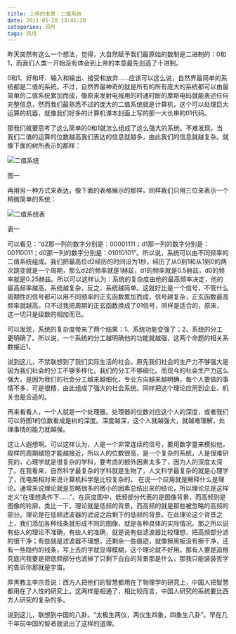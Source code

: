 ```yaml
---
title: 上帝的本意：二值系统
date: 2011-05-20 13:41:20
categories: 风月
tags: 风月
---
```


昨天突然有这么一个想法，觉得，大自然赋予我们最原始的数制是二进制的：0和1，而我们人类一开始没有体会到上帝的本意最先创造了十进制。
<!--more-->
0和1、好和坏、输入和输出、接受和放弃……应该可以这么说，自然界最简单的系统都是二值的系统。不过，自然界最神奇的就是所有的所有庞大的系统都可以由最简单的二值系统累加而成，像原来发射电报用的时通时断的摩斯电码就能表述任何完整信息，然而我们最熟悉不过的庞大的二值系统就是计算机，这个可以处理巨大运算的机器，就像我们好多的计算机课本封面上写的那一大长串的01代码。

那我们就要思考了这么简单的0和1就怎么组成了这么强大的系统。不难发现，当我们二值的运算的位数越高我们表达的信息就越多，由此我们的信息就越复杂。就像下面的树所表示的那样：

![二值系统](https://github.com/chenbuer/markdownImgs/blob/master/blog/binaryPic.png?raw=true)

图一

再用另一种方式来表达，像下面的表格展示的那样，同样我们只用三位来表示一个稍微简单的系统：

![二值系统表](https://github.com/chenbuer/markdownImgs/blob/master/blog/binaryTable.png?raw=true)

表一

可以看见：“d2那一列的数字分别是：00001111；d1那一列的数字分别是：00110011；d0那一列的数字分别是：01010101”。所以说，系统可以由不同频率的二值系统组成。我们把最高位d2经历的时间设为1秒，经历了从0到1和从1到0的两次跳变就是一个周期，那么d2的频率就是1赫兹，d1的频率就是0.5赫兹，d0的频率就是0.25赫兹。所以可以这样认为：系统的复杂度由他的最高频率决定，他的最高频率越高，系统越复杂，反之，系统越简单。这就好比是一个信号，不管什么周期性的信号都可以用不同频率的正玄函数累加而成，信号越复杂，正玄函数最高频率就越高。只不过我把周期的正玄函数换成了01信号，同样是适合的，原来，这一切只是级数的相加而已。

可以发现，系统的复杂度带来了两个结果：1、系统功能变强了；2、系统的分工更明确了。所以说，一个系统的分工越明确他的功能就越强，这两个命题的相关系数接近1。

说到这儿，不禁联想到了我们实际生活的社会。原先我们社会的生产力不够强大是因为我们社会的分工不够多样化，我们的分工不够细化。而现今的社会生产力这么强大，是因为我们的社会分工越来越细化，专业方向越来越明确，每个人要做的事情不多，可是很精，由此组成了强大的社会系统。同样把这个理论应用到企业、机关也是合适的。

再来看看人，一个人就是一个处理器。处理器的位数对应这个人的深度，或者我们可以将图1的位数看成是树的深度。深度越深，这个人就越强大，就越难理解，处理事情的能力就越强。

这让人遐想啊。可以这样认为，人是一个非常连续的信号，要用数字量来模拟他，取样的周期越短才能越接近，所以人的位数很高，是一个复杂的系统，人是很难研究的，心理学就是很复杂的学科，要考虑的额外因素太多了，因为人的深度太深了。在我看来，自然科学最复杂的学科就是生物了，人文科学最复杂的就是心理学了，而电类相对来说计算机科学是比较复杂的。
在说一个应用就是解释什么是理论。通常来说理论就是忽略很多的微小的因素总结出来的结论，所以理论总是这样定义“在理想条件下……”。在灰度图中，低频部分代表的是图像背景，而高频则是图像的轮廓，类比一下，理论就是低频的背景，而高频的就是那些被忽略的高频的部分。理论是在低频滤波器的滤波之后剩下的低频的背景。在此理论这个背景之上，我们添加各种线条就形成不同的图像，就是各种具体的实际情况。那之所以说有些人的理论不准确，有些人的准确，就是说有些滤波器比较理想，把高频部分滤的很干净；有些就是滤波器不理想，还剩余一些痕迹，就像擦黑板没有擦干净，还有一些隐约的线条，写上去的字就显得模糊，这个理论就不好用。那有人要是追根究底问我要是把低频部分也滤掉了只剩下白白的背景那是什么，那我只能装装哲学的告诉你那就是宇宙。

厚黑教主李宗吾说：西方人把他们的智慧都用在了物理学的研究上，中国人把智慧都用在了人性的研究上。这两样是相通了，相比较而言，中国人研究的系统要比西方人研究的复杂的多。

说到这儿，联想到中国的八卦。“太极生两仪，两仪生四象，四象生八卦”。早在几千年前中国的智者就说出了这样的道理。
